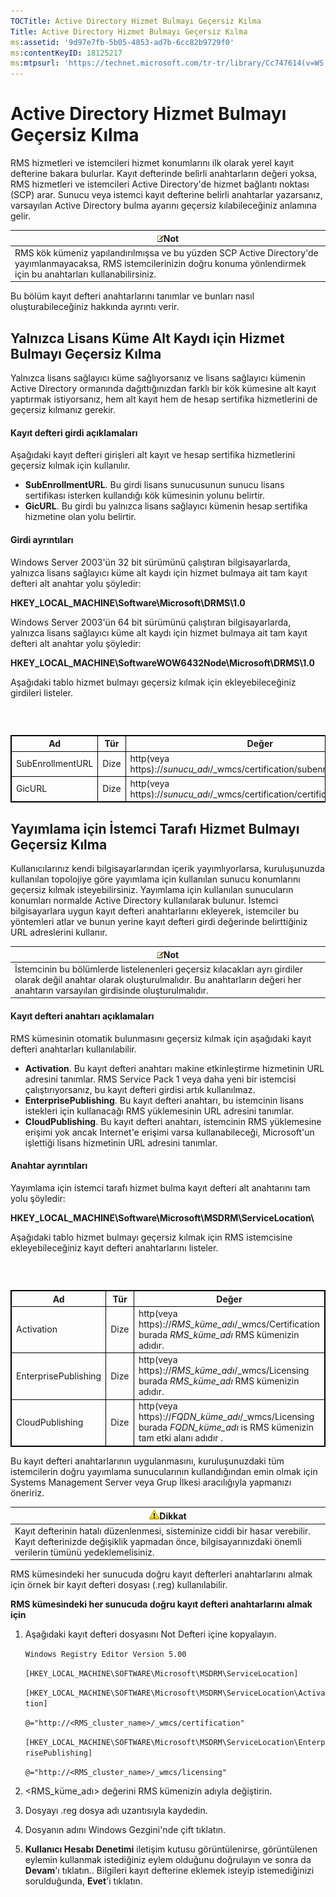 ```yaml
---
TOCTitle: Active Directory Hizmet Bulmayı Geçersiz Kılma
Title: Active Directory Hizmet Bulmayı Geçersiz Kılma
ms:assetid: '9d97e7fb-5b05-4853-ad7b-6cc82b9729f0'
ms:contentKeyID: 18125217
ms:mtpsurl: 'https://technet.microsoft.com/tr-tr/library/Cc747614(v=WS.10)'
---
```


Active Directory Hizmet Bulmayı Geçersiz Kılma
==============================================

RMS hizmetleri ve istemcileri hizmet konumlarını ilk olarak yerel kayıt defterine bakara bulurlar. Kayıt defterinde belirli anahtarların değeri yoksa, RMS hizmetleri ve istemcileri Active Directory'de hizmet bağlantı noktası (SCP) arar. Sunucu veya istemci kayıt defterine belirli anahtarlar yazarsanız, varsayılan Active Directory bulma ayarını geçersiz kılabileceğiniz anlamına gelir.

| ![](/security-updates/images/Cc747614.note(WS.10).gif)Not                                                                                                            |
|---------------------------------------------------------------------------------------------------------------------------------------------------------------------------------|
| RMS kök kümeniz yapılandırılmışsa ve bu yüzden SCP Active Directory'de yayımlanmayacaksa, RMS istemcilerinizin doğru konuma yönlendirmek için bu anahtarları kullanabilirsiniz. |

Bu bölüm kayıt defteri anahtarlarını tanımlar ve bunları nasıl oluşturabileceğiniz hakkında ayrıntı verir.

Yalnızca Lisans Küme Alt Kaydı için Hizmet Bulmayı Geçersiz Kılma
-----------------------------------------------------------------

Yalnızca lisans sağlayıcı küme sağlıyorsanız ve lisans sağlayıcı kümenin Active Directory ormanında dağıttığınızdan farklı bir kök kümesine alt kayıt yaptırmak istiyorsanız, hem alt kayıt hem de hesap sertifika hizmetlerini de geçersiz kılmanız gerekir.

#### Kayıt defteri girdi açıklamaları

Aşağıdaki kayıt defteri girişleri alt kayıt ve hesap sertifika hizmetlerini geçersiz kılmak için kullanılır.

-   **SubEnrollmentURL**. Bu girdi lisans sunucusunun sunucu lisans sertifikası isterken kullandığı kök kümesinin yolunu belirtir.
-   **GicURL**. Bu girdi bu yalnızca lisans sağlayıcı kümenin hesap sertifika hizmetine olan yolu belirtir.

#### Girdi ayrıntıları

Windows Server 2003'ün 32 bit sürümünü çalıştıran bilgisayarlarda, yalnızca lisans sağlayıcı küme alt kaydı için hizmet bulmaya ait tam kayıt defteri alt anahtar yolu şöyledir:

**HKEY\_LOCAL\_MACHINE\\Software\\Microsoft\\DRMS\\1.0**

Windows Server 2003'ün 64 bit sürümünü çalıştıran bilgisayarlarda, yalnızca lisans sağlayıcı küme alt kaydı için hizmet bulmaya ait tam kayıt defteri alt anahtar yolu şöyledir:

**HKEY\_LOCAL\_MACHINE\\SoftwareWOW6432Node\\Microsoft\\DRMS\\1.0**

Aşağıdaki tablo hizmet bulmayı geçersiz kılmak için ekleyebileceğiniz girdileri listeler.

###  

 
<table style="border:1px solid black;">
<colgroup>
<col width="33%" />
<col width="33%" />
<col width="33%" />
</colgroup>
<thead>
<tr class="header">
<th style="border:1px solid black;" >Ad</th>
<th style="border:1px solid black;" >Tür</th>
<th style="border:1px solid black;" >Değer</th>
</tr>
</thead>
<tbody>
<tr class="odd">
<td style="border:1px solid black;">SubEnrollmentURL</td>
<td style="border:1px solid black;">Dize</td>
<td style="border:1px solid black;">http(veya https)://<em>sunucu_adı</em>/_wmcs/certification/subenrollservice.asmx</td>
</tr>
<tr class="even">
<td style="border:1px solid black;">GicURL</td>
<td style="border:1px solid black;">Dize</td>
<td style="border:1px solid black;">http(veya https)://<em>sunucu_adı</em>/_wmcs/certification/certification.asmx</td>
</tr>
</tbody>
</table>
  
Yayımlama için İstemci Tarafı Hizmet Bulmayı Geçersiz Kılma  
-----------------------------------------------------------
  
Kullanıcılarınız kendi bilgisayarlarından içerik yayımlıyorlarsa, kuruluşunuzda kullanılan topolojiye göre yayımlama için kullanılan sunucu konumlarını geçersiz kılmak isteyebilirsiniz. Yayımlama için kullanılan sunucuların konumları normalde Active Directory kullanılarak bulunur. İstemci bilgisayarlara uygun kayıt defteri anahtarlarını ekleyerek, istemciler bu yöntemleri atlar ve bunun yerine kayıt defteri girdi değerinde belirttiğiniz URL adreslerini kullanır.
  
| ![](/security-updates/images/Cc747614.note(WS.10).gif)Not                                                                                                                                  |  
|-------------------------------------------------------------------------------------------------------------------------------------------------------------------------------------------------------|  
| İstemcinin bu bölümlerde listelenenleri geçersiz kılacakları ayrı girdiler olarak değil anahtar olarak oluşturulmalıdır. Bu anahtarların değeri her anahtarın varsayılan girdisinde oluşturulmalıdır. |
  
#### Kayıt defteri anahtarı açıklamaları
  
RMS kümesinin otomatik bulunmasını geçersiz kılmak için aşağıdaki kayıt defteri anahtarları kullanılabilir.
  
-   **Activation**. Bu kayıt defteri anahtarı makine etkinleştirme hizmetinin URL adresini tanımlar. RMS Service Pack 1 veya daha yeni bir istemcisi çalıştırıyorsanız, bu kayıt defteri girdisi artık kullanılmaz.  
-   **EnterprisePublishing**. Bu kayıt defteri anahtarı, bu istemcinin lisans istekleri için kullanacağı RMS yüklemesinin URL adresini tanımlar.  
-   **CloudPublishing**. Bu kayıt defteri anahtarı, istemcinin RMS yüklemesine erişimi yok ancak Internet'e erişimi varsa kullanabileceği, Microsoft'un işlettiği lisans hizmetinin URL adresini tanımlar.
  
#### Anahtar ayrıntıları
  
Yayımlama için istemci tarafı hizmet bulma kayıt defteri alt anahtarını tam yolu şöyledir:
  
**HKEY\_LOCAL\_MACHINE\\Software\\Microsoft\\MSDRM\\ServiceLocation\\**
  
Aşağıdaki tablo hizmet bulmayı geçersiz kılmak için RMS istemcisine ekleyebileceğiniz kayıt defteri anahtarlarını listeler.
  
###  

 
<table style="border:1px solid black;">
<colgroup>
<col width="33%" />
<col width="33%" />
<col width="33%" />
</colgroup>
<thead>
<tr class="header">
<th style="border:1px solid black;" >Ad</th>
<th style="border:1px solid black;" >Tür</th>
<th style="border:1px solid black;" >Değer</th>
</tr>
</thead>
<tbody>
<tr class="odd">
<td style="border:1px solid black;">Activation</td>
<td style="border:1px solid black;">Dize</td>
<td style="border:1px solid black;">http(veya https)://<em>RMS_küme_adı</em>/_wmcs/Certification burada <em>RMS_küme_adı</em> RMS kümenizin adıdır.</td>
</tr>
<tr class="even">
<td style="border:1px solid black;">EnterprisePublishing</td>
<td style="border:1px solid black;">Dize</td>
<td style="border:1px solid black;">http(veya https)://<em>RMS_küme_adı</em>/_wmcs/Licensing burada <em>RMS_küme_adı</em> RMS kümenizin adıdır.</td>
</tr>
<tr class="odd">
<td style="border:1px solid black;">CloudPublishing</td>
<td style="border:1px solid black;">Dize</td>
<td style="border:1px solid black;">http(veya https)://<em>FQDN_küme_adı</em>/_wmcs/Licensing burada <em>FQDN_küme_adı</em> is RMS kümenizin tam etki alanı adıdır .</td>
</tr>
</tbody>
</table>
  
Bu kayıt defteri anahtarlarının uygulanmasını, kuruluşunuzdaki tüm istemcilerin doğru yayımlama sunucularının kullandığından emin olmak için Systems Management Server veya Grup İlkesi aracılığıyla yapmanızı öneririz.
  
| ![](/security-updates/images/Cc747614.Caution(WS.10).gif)Dikkat                                                                                                             |  
|----------------------------------------------------------------------------------------------------------------------------------------------------------------------------------------|  
| Kayıt defterinin hatalı düzenlenmesi, sisteminize ciddi bir hasar verebilir. Kayıt defterinizde değişiklik yapmadan önce, bilgisayarınızdaki önemli verilerin tümünü yedeklemelisiniz. |
  
RMS kümesindeki her sunucuda doğru kayıt defterleri anahtarlarını almak için örnek bir kayıt defteri dosyası (.reg) kullanılabilir.
  
**RMS kümesindeki her sunucuda doğru kayıt defteri anahtarlarını almak için**  
1.  Aşağıdaki kayıt defteri dosyasını Not Defteri içine kopyalayın.
  
    `Windows Registry Editor Version 5.00`
  
    `[HKEY_LOCAL_MACHINE\SOFTWARE\Microsoft\MSDRM\ServiceLocation]`
  
    `[HKEY_LOCAL_MACHINE\SOFTWARE\Microsoft\MSDRM\ServiceLocation\Activation]`
  
    `@="http://<RMS_cluster_name>/_wmcs/certification"`
  
    `[HKEY_LOCAL_MACHINE\SOFTWARE\Microsoft\MSDRM\ServiceLocation\EnterprisePublishing]`
  
    `@="http://<RMS_cluster_name>/_wmcs/licensing"`
  
2.  &lt;RMS\_küme\_adı&gt; değerini RMS kümenizin adıyla değiştirin.
  
3.  Dosyayı .reg dosya adı uzantısıyla kaydedin.
  
4.  Dosyanın adını Windows Gezgini'nde çift tıklatın.
  
5.  **Kullanıcı Hesabı Denetimi** iletişim kutusu görüntülenirse, görüntülenen eylemin kullanmak istediğiniz eylem olduğunu doğrulayın ve sonra da **Devam**'ı tıklatın.. Bilgileri kayıt defterine eklemek isteyip istemediğinizi sorulduğunda, **Evet**'i tıklatın.
